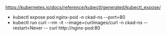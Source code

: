 https://kubernetes.io/docs/reference/kubectl/generated/kubectl_expose/
- kubectl expose pod nginx-pod -n ckad-ns --port=80
- kubectl run curl --rm -it --image=curlimages/curl -n ckad-ns --restart=Never -- curl http://nginx-pod:80
